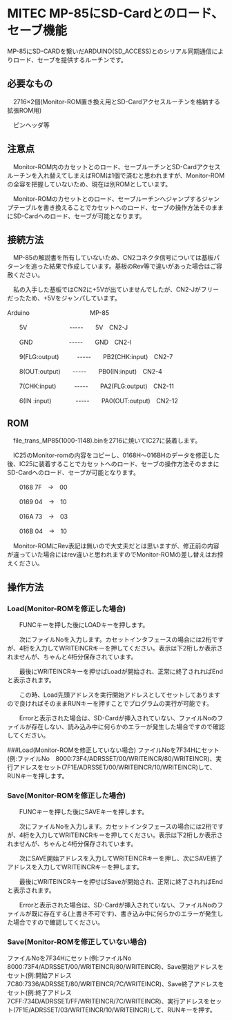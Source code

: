 # MITEC MP-85にSD-Cardとのロード、セーブ機能

MP-85にSD-CARDを繋いだARDUINO(SD_ACCESS)とのシリアル同期通信によりロード、セーブを提供するルーチンです。


## 必要なもの
　2716×2個(Monitor-ROM置き換え用とSD-Cardアクセスルーチンを格納する拡張ROM用)
 
　ピンヘッダ等
 
## 注意点
　Monitor-ROM内のカセットとのロード、セーブルーチンとSD-Cardアクセスルーチンを入れ替えてしまえばROMは1個で済むと思われますが、Monitor-ROMの全容を把握していないため、現在は別ROMとしています。
 
　Monitor-ROMのカセットとのロード、セーブルーチンへジャンプするジャンプテーブルを書き換えることでカセットへのロード、セーブの操作方法そのままにSD-Cardへのロード、セーブが可能となります。
 
## 接続方法
　MP-85の解説書を所有していないため、CN2コネクタ信号については基板パターンを追った結果で作成しています。基板のRev等で違いがあった場合はご容赦ください。
 
　私の入手した基板ではCN2に+5Vが出ていませんでしたが、CN2-Jがフリーだったため、+5Vをジャンパしています。
 
Arduino　　　　　　　　　　MP-85

　　5V　　　　　　　-----　　5V　CN2-J
   
　　GND　　　　　　-----　　GND　CN2-I
   
　　9(FLG:output)　　　-----　　PB2(CHK:input)　CN2-7
             
　　8(OUT:output)　　-----　　PB0(IN:input)　CN2-4
                
　　7(CHK:input)　　　-----　　PA2(FLG:output)　CN2-11
                
　　6(IN :input)　　　　-----　　PA0(OUT:output)　CN2-12

## ROM
　file_trans_MP85(1000-1148).binを2716に焼いてIC27に装着します。

　IC25のMonitor-romの内容をコピーし、0168H～016BHのデータを修正した後、IC25に装着することでカセットへのロード、セーブの操作方法そのままにSD-Cardへのロード、セーブが可能となります。

　　0168 7F　->　00

　　0169 04　->　10

　　016A 73　->　03

　　016B 04　->　10

　Monitor-ROMにRev表記は無いので大丈夫だとは思いますが、修正前の内容が違っていた場合にはrev違いと思われますのでMonitor-ROMの差し替えはお控えください。

## 操作方法
### Load(Monitor-ROMを修正した場合)
　　FUNCキーを押した後にLOADキーを押します。

　　次にファイルNoを入力します。カセットインタフェースの場合には2桁ですが、4桁を入力してWRITEINCRキーを押してください。表示は下2桁しか表示されませんが、ちゃんと4桁分保存されています。

　　最後にWRITEINCRキーを押せばLoadが開始され、正常に終了されればEndと表示されます。

　　この時、Load先頭アドレスを実行開始アドレスとしてセットしてありますので良ければそのままRUNキーを押すことでプログラムの実行が可能です。

　　Errorと表示された場合は、SD-Cardが挿入されていない、ファイルNoのファイルが存在しない、読み込み中に何らかのエラーが発生した場合ですので確認してください。

###Load(Monitor-ROMを修正していない場合)
 ファイルNoを7F34Hにセット(例:ファイルNo　8000:73F4/ADRSSET/00/WRITEINCR/80/WRITEINCR)、実行アドレスをセット(7F1E/ADRSSET/00/WRITEINCR/10/WRITEINCR)して、RUNキーを押します。
 
### Save(Monitor-ROMを修正した場合)
　　FUNCキーを押した後にSAVEキーを押します。

　　次にファイルNoを入力します。カセットインタフェースの場合には2桁ですが、4桁を入力してWRITEINCRキーを押してください。表示は下2桁しか表示されませんが、ちゃんと4桁分保存されています。

　　次にSAVE開始アドレスを入力してWRITEINCRキーを押し、次にSAVE終了アドレスを入力してWRITEINCRキーを押します。

　　最後にWRITEINCRキーを押せばSaveが開始され、正常に終了されればEndと表示されます。

　　Errorと表示された場合は、SD-Cardが挿入されていない、ファイルNoのファイルが既に存在する(上書き不可です)、書き込み中に何らかのエラーが発生した場合ですので確認してください。

### Save(Monitor-ROMを修正していない場合)
 ファイルNoを7F34Hにセット(例:ファイルNo　8000:73F4/ADRSSET/00/WRITEINCR/80/WRITEINCR)、Save開始アドレスをセット(例:開始アドレス　7C80:7336/ADRSSET/80/WRITEINCR/7C/WRITEINCR)、Save終了アドレスをセット(例:終了アドレス　7CFF:734D/ADRSSET/FF/WRITEINCR/7C/WRITEINCR)、実行アドレスをセット(7F1E/ADRSSET/03/WRITEINCR/10/WRITEINCR)して、RUNキーを押す。
